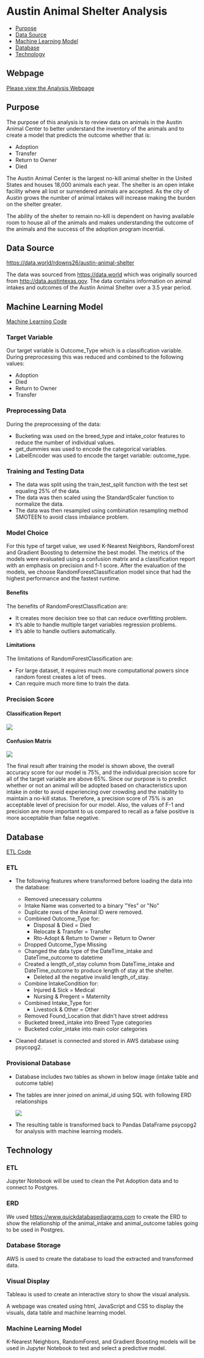 # Austin Animal Shelter Analysis

- [Purpose](#purpose)
- [Data Source](#data_source)
- [Machine Learning Model](#machine)
- [Database](#database)
- [Technology](#tech)

## Webpage 
[Please view the Analysis Webpage](https://bweirich.github.io/Animal_Shelter_Analysis/)

<a name="purpose"></a>
## Purpose

The purpose of this analysis is to review data on animals in the Austin Animal Center to better understand the inventory of the animals and to create a model that predicts the outcome whether that is:

- Adoption
- Transfer
- Return to Owner
- Died

The Austin Animal Center is the largest no-kill animal shelter in the United States and houses 18,000 animals each year. The shelter is an open intake facility where all lost or surrendered animals are accepted. As the city of Austin grows the number of animal intakes will increase making the burden on the shelter greater.

The ability of the shelter to remain no-kill is dependent on having available room to house all of the animals and makes understanding the outcome of the animals and the success of the adoption program incential.

<a name="data_source"></a>
## Data Source

https://data.world/rdowns26/austin-animal-shelter

The data was sourced from https://data.world which was originally sourced from http://data.austintexas.gov. The data contains information on animal intakes and outcomes of the Austin Animal Shelter over a 3.5 year period.

<a name="machine"></a>
## Machine Learning Model

[Machine Learning Code](https://github.com/bweirich/Animal_Shelter_Analysis/blob/main/Prediction_Machine_Learning_Model.ipynb)
### Target Variable

Our target variable is Outcome_Type which is a classification variable.  During preprocessing this was reduced and combined to the following values:
- Adoption
- Died
- Return to Owner
- Transfer

### Preprocessing Data

During the preprocessing of the data: 
- Bucketing was used on the breed_type and intake_color features to reduce the number of individual values. 
- get_dummies was used to encode the categorical variables. 
- LabelEncoder was used to encode the target variable: outcome_type. 

### Training and Testing Data

- The data was split using the train_test_split function with the test set equaling 25% of the data. 
- The data was then scaled using the StandardScaler function to normalize the data.
- The data was then resampled using combination resampling method SMOTEEN to avoid class imbalance problem.

### Model Choice

For this type of target value, we used K-Nearest Neighbors, RandomForest and Gradient Boosting to determine the best model. The metrics of the models were evaluated using a confusion matrix and a classification report with an emphasis on precision and f-1 score. After the evaluation of the models, we choose RandomForestClassification model since that had the highest performance and the fastest runtime.

#### Benefits

The benefits of RandomForestClassification are:
- It creates more decision tree so that can reduce overfitting problem.
- It’s able to handle multiple target variables regression problems.
- It’s able to handle outliers automatically.

#### Limitations
The limitations of RandomForestClassification are:
- For large dataset, it requires much more computational powers since random forest creates a lot of trees.
- Can require much more time to train the data.


### Precision Score

#### Classification Report
![](https://raw.githubusercontent.com/bweirich/Animal_Shelter_Analysis/main/images/class_report.PNG)

#### Confusion Matrix
![](https://raw.githubusercontent.com/bweirich/Animal_Shelter_Analysis/main/images/confusion_matrix.PNG)

The final result after training the model is shown above, the overall accuracy score for our model is 75%, and the individual precision score for all of the target variable are above 65%. Since our purpose is to predict whether or not an animal will be adopted based on characteristics upon intake in order to avoid experiencing over crowding and the inability to maintain a no-kill status. Therefore, a precision score of 75% is an acceptable level of precision for our model. Also, the values of F-1 and precision are more important to us compared to recall as a false positive is more acceptable than false negative.

<a name="database"></a>
## Database 

[ETL Code](https://github.com/bweirich/Animal_Shelter_Analysis/blob/main/ETL_Data.ipynb)
### ETL

- The following features where transformed before loading the data into the database:
  - Removed unecessary columns
  - Intake Name was converted to a binary "Yes" or "No"
  - Duplicate rows of the Animal ID were removed.
  - Combined Outcome_Type for:
    - Disposal & Died = Died
    - Relocate & Transfer = Transfer
    - Rto-Adopt & Return to Owner = Return to Owner
  - Dropped Outcome_Type Missing 
  - Changed the data type of the DateTime_intake and DateTime_outcome to datetime
  - Created a length_of_stay column from DateTime_intake and DateTime_outcome to produce length of stay at the shelter.
    - Deleted all the negative invalid length_of_stay.
  - Combine IntakeCondition for:
    - Injured & Sick = Medical
    - Nursing & Pregent = Maternity
  - Combined Intake_Type for:
    - Livestock & Other = Other
  - Removed Found_Location that didn't have street address
  - Bucketed breed_intake into Breed Type categories
  - Bucketed color_intake into main color categories

- Cleaned dataset is connected and stored in AWS database using psycopg2.

### Provisional Database

- Database includes two tables as shown in below image (intake table and outcome table)
- The tables are inner joined on animal_id using SQL with following ERD relationships

  ![](https://raw.githubusercontent.com/bweirich/Animal_Shelter_Analysis/main/images/segment1_ERD.png)

- The resulting table is transformed back to Pandas DataFrame psycopg2 for analysis with machine learning models. 

<a name="tech"></a>
## Technology

### ETL

Jupyter Notebook will be used to clean the Pet Adoption data and to connect to Postgres.

### ERD

We used https://www.quickdatabasediagrams.com to create the ERD to show the relationship of the animal_intake and animal_outcome tables going to be used in Postgres.

### Database Storage

AWS is used to create the database to load the extracted and transformed data.

### Visual Display

Tableau is used to create an interactive story to show the visual analysis.

A webpage was created using html, JavaScript and CSS to display the visuals, data table and machine learning model. 

### Machine Learning Model

K-Nearest Neighbors, RandomForest, and Gradient Boosting models will be used in Jupyter Notebook to test and select a predictive model.
